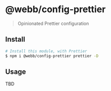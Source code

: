 # @webb/config-prettier

> Opinionated Prettier configuration



## Install

```sh
# Install this module, with Prettier
$ npm i @webb/config-prettier prettier -D
```



## Usage

TBD
